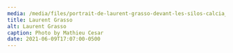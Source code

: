 ```yaml
---
media: /media/files/portrait-de-laurent-grasso-devant-les-silos-calcia_photo_mathieu-cesar_web.jpg
title: Laurent Grasso
alt: Laurent Grasso
caption: Photo by Mathieu Cesar
date: 2021-06-09T17:07:00-0500
---
```

